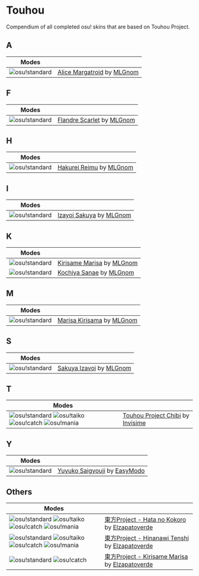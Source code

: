 [o!s]: /wiki/shared/mode/osu.png "osu!standard"
[o!t]: /wiki/shared/mode/taiko.png "osu!taiko"
[o!c]: /wiki/shared/mode/catch.png "osu!catch"
[o!m]: /wiki/shared/mode/mania.png "osu!mania"

# Touhou

Compendium of all completed osu! skins that are based on Touhou Project.

## A

| Modes |  |
|---|---|
| ![][o!s] | [Alice Margatroid](/community/forums/topics/41257) by [MLGnom](/users/46620) |

## F

| Modes |  |
|---|---|
| ![][o!s] | [Flandre Scarlet](/community/forums/topics/30060) by [MLGnom](/users/46620) |

## H

| Modes |  |
|---|---|
| ![][o!s] | [Hakurei Reimu](/community/forums/topics/38951) by [MLGnom](/users/46620) |

## I

| Modes |  |
|---|---|
| ![][o!s] | [Izayoi Sakuya](/community/forums/topics/32589) by [MLGnom](/users/46620) |

## K

| Modes |  |
|---|---|
| ![][o!s] | [Kirisame Marisa](/community/forums/topics/24495) by [MLGnom](/users/46620) |
| ![][o!s] | [Kochiya Sanae](/community/forums/topics/33140) by [MLGnom](/users/46620) |

## M

| Modes |  |
|---|---|
| ![][o!s] | [Marisa Kirisama](/community/forums/topics/24495) by [MLGnom](/users/46620) |

## S

| Modes |  |
|---|---|
| ![][o!s] | [Sakuya Izavoi](/community/forums/topics/32589) by [MLGnom](/users/46620) |

## T

| Modes |  |
|---|---|
| ![][o!s] ![][o!t] ![][o!c] ![][o!m] | [Touhou Project Chibi](/community/forums/topics/275801) by [Invisime](/users/4823903) |

## Y

| Modes |  |
|---|---|
| ![][o!s] | [Yuyuko Saigyouji](/community/forums/topics/793236) by [EasyModo](/users/11932306) |

## Others

| Modes |  |
|---|---|
| ![][o!s] ![][o!t] ![][o!c] ![][o!m] | [東方Project - Hata no Kokoro](/community/forums/topics/224323) by [Elzapatoverde](/users/3717733) |
| ![][o!s] ![][o!t] ![][o!c] ![][o!m] | [東方Project - Hinanawi Tenshi](/community/forums/topics/211868) by [Elzapatoverde](/users/3717733) |
| ![][o!s] ![][o!c] | [東方Project - Kirisame Marisa](/community/forums/topics/530165) by [Elzapatoverde](/users/3717733) |
